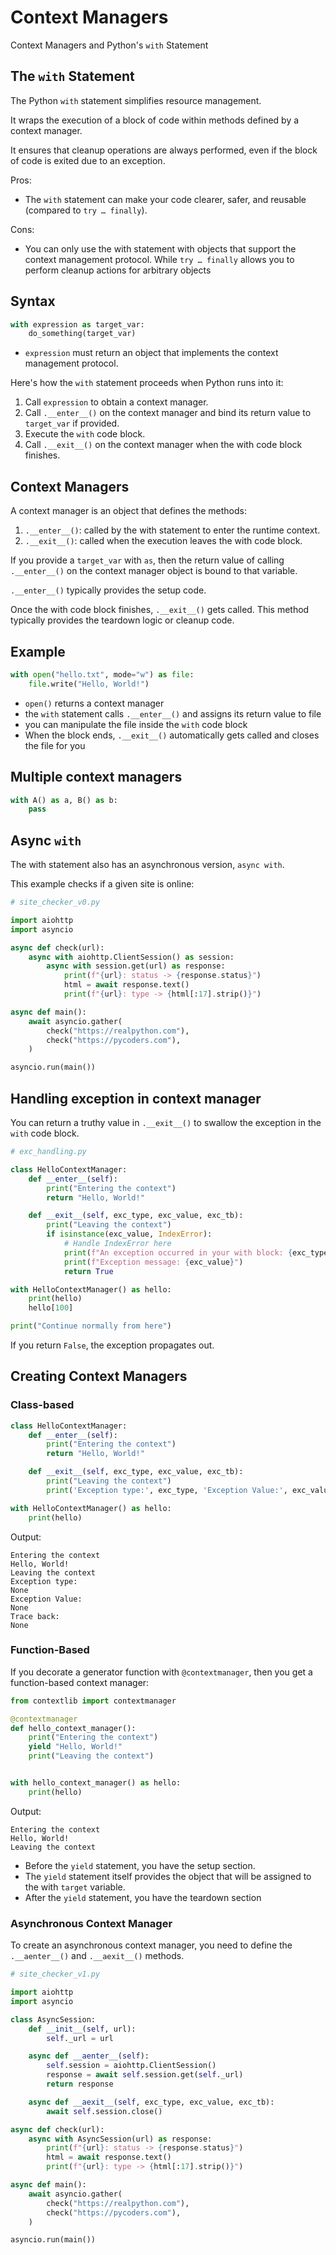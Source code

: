 # Context Managers

Context Managers and Python's `with` Statement

## The `with` Statement

The Python `with` statement simplifies resource management. 

It wraps the execution of a block of code within methods defined by a context manager.

It ensures that cleanup operations are always performed, even if the block of code is exited due to an exception.

Pros:
- The `with` statement can make your code clearer, safer, and reusable (compared to `try … finally`).

Cons:
- You can only use the with statement with objects that support the context management protocol. While `try … finally` allows you to perform cleanup actions for arbitrary objects


## Syntax

```py
with expression as target_var:
    do_something(target_var)
```

- `expression` must return an object that implements the context management protocol.

Here's how the `with` statement proceeds when Python runs into it:

1. Call `expression` to obtain a context manager.
2. Call `.__enter__()` on the context manager and bind its return value to `target_var` if provided.
3. Execute the `with` code block.
4. Call `.__exit__()` on the context manager when the with code block finishes.


## Context Managers

A context manager is an object that defines the methods:

1. `.__enter__()`: called by the with statement to enter the runtime context.
2. `.__exit__()`: called when the execution leaves the with code block.

If you provide a `target_var` with `as`, then the return value of calling `.__enter__()` on the context manager object is bound to that variable.

`.__enter__()` typically provides the setup code.

Once the with code block finishes, `.__exit__()` gets called. This method typically provides the teardown logic or cleanup code.


## Example

```py
with open("hello.txt", mode="w") as file:
    file.write("Hello, World!")
```

- `open()` returns a context manager
- the `with` statement calls `.__enter__()` and assigns its return value to file
- you can manipulate the file inside the `with` code block
- When the block ends, `.__exit__()` automatically gets called and closes the file for you


## Multiple context managers

```py
with A() as a, B() as b:
    pass
```


## Async `with`

The with statement also has an asynchronous version, `async with`.

This example checks if a given site is online:
```py
# site_checker_v0.py

import aiohttp
import asyncio

async def check(url):
    async with aiohttp.ClientSession() as session:
        async with session.get(url) as response:
            print(f"{url}: status -> {response.status}")
            html = await response.text()
            print(f"{url}: type -> {html[:17].strip()}")

async def main():
    await asyncio.gather(
        check("https://realpython.com"),
        check("https://pycoders.com"),
    )

asyncio.run(main())
```


## Handling exception in context manager

You can return a truthy value in `.__exit__()` to swallow the exception in the `with` code block.

```py
# exc_handling.py

class HelloContextManager:
    def __enter__(self):
        print("Entering the context")
        return "Hello, World!"

    def __exit__(self, exc_type, exc_value, exc_tb):
        print("Leaving the context")
        if isinstance(exc_value, IndexError):
            # Handle IndexError here
            print(f"An exception occurred in your with block: {exc_type}")
            print(f"Exception message: {exc_value}")
            return True

with HelloContextManager() as hello:
    print(hello)
    hello[100]

print("Continue normally from here")
```

If you return `False`, the exception propagates out.


## Creating Context Managers

### Class-based

```py
class HelloContextManager:
    def __enter__(self):
        print("Entering the context")
        return "Hello, World!"

    def __exit__(self, exc_type, exc_value, exc_tb):
        print("Leaving the context")
        print('Exception type:', exc_type, 'Exception Value:', exc_value, 'Trace back:', exc_tb, sep="\n")

with HelloContextManager() as hello:
    print(hello)
```

Output:
```
Entering the context
Hello, World!
Leaving the context
Exception type:
None
Exception Value:
None
Trace back:
None
```


### Function-Based

If you decorate a generator function with `@contextmanager`, then you get a function-based context manager:

```py
from contextlib import contextmanager

@contextmanager
def hello_context_manager():
    print("Entering the context")
    yield "Hello, World!"
    print("Leaving the context")


with hello_context_manager() as hello:
    print(hello)
```

Output:
```
Entering the context
Hello, World!
Leaving the context
```

- Before the `yield` statement, you have the setup section.
- The `yield` statement itself provides the object that will be assigned to the with `target` variable.
- After the `yield` statement, you have the teardown section


### Asynchronous Context Manager

To create an asynchronous context manager, you need to define the `.__aenter__()` and `.__aexit__()` methods.

```py
# site_checker_v1.py

import aiohttp
import asyncio

class AsyncSession:
    def __init__(self, url):
        self._url = url

    async def __aenter__(self):
        self.session = aiohttp.ClientSession()
        response = await self.session.get(self._url)
        return response

    async def __aexit__(self, exc_type, exc_value, exc_tb):
        await self.session.close()

async def check(url):
    async with AsyncSession(url) as response:
        print(f"{url}: status -> {response.status}")
        html = await response.text()
        print(f"{url}: type -> {html[:17].strip()}")

async def main():
    await asyncio.gather(
        check("https://realpython.com"),
        check("https://pycoders.com"),
    )

asyncio.run(main())
```
